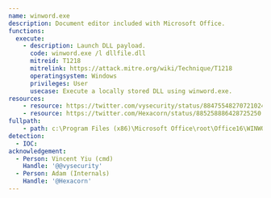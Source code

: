 ```yaml
---
name: winword.exe
description: Document editor included with Microsoft Office.
functions:
  execute:
    - description: Launch DLL payload.
      code: winword.exe /l dllfile.dll
      mitreid: T1218
      mitrelink: https://attack.mitre.org/wiki/Technique/T1218
      operatingsystem: Windows
      privileges: User
      usecase: Execute a locally stored DLL using winword.exe.
resources:
    - resource: https://twitter.com/vysecurity/status/884755482707210241
    - resource: https://twitter.com/Hexacorn/status/885258886428725250
fullpath:
    - path: c:\Program Files (x86)\Microsoft Office\root\Office16\WINWORD.EXE
detection:
  - IOC: 
acknowledgement:
  - Person: Vincent Yiu (cmd)
    Handle: '@@vysecurity'
  - Person: Adam (Internals)
    Handle: '@Hexacorn'
---
```

